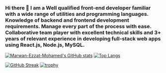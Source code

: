 ### Hi there 👋 I am a Well qualified front-end developer familiar with a wide range of utilities and programming languages. Knowledge of backend and frontend development requirements. Manage every part of the process with ease. Collaborative team player with excellent technical skills and 3+ years of relevant experience in developing full-stack web apps using React.js, Node.js, MySQL.




<!-- [![Years Badge](https://badges.pufler.dev/years/Marwan-Ezzat-Mohamed)](https://badges.pufler.dev)
<img src="https://komarev.com/ghpvc/?username=Marwan-Ezzat-Mohamed&label=Profile%20views&color=0e75b6&style=flat" alt="Marwan-Ezzat-Mohamed" />  -->

[![Marwan-Ezzat-Mohamed's GitHub stats](https://github-readme-stats.vercel.app/api?username=Marwan-Ezzat-Mohamed&count_private=true&show_icons=true&include_all_commits=true)](https://github.com/Marwan-Ezzat-Mohamed/github-readme-stats)
[![Top Langs](https://github-readme-stats.vercel.app/api/top-langs/?username=Marwan-Ezzat-Mohamed&layout=compact)](https://github.com/anuraghazra/github-readme-stats)


 
<a href="https://stackoverflow.com/users/14137687/marwan-ezzat">
 
[![GitHub Streak](https://github-readme-streak-stats.herokuapp.com/?user=Marwan-Ezzat-Mohamed)](https://git.io/streak-stats)
[![trophy](https://github-profile-trophy.vercel.app/?username=Marwan-Ezzat-Mohamed)](https://github.com/ryo-ma/github-profile-trophy)
